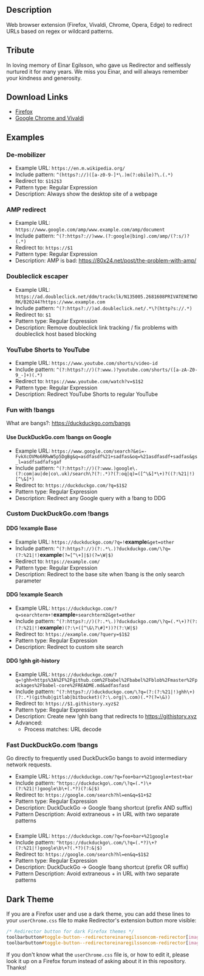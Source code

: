 ## Description
Web browser extension (Firefox, Vivaldi, Chrome, Opera, Edge) to redirect URLs based on regex or wildcard patterns.

## Tribute
In loving memory of Einar Egilsson, who gave us Redirector and selflessly nurtured it for many years.  We miss you Einar, and will always remember your kindness and generosity.

## Download Links
* [Firefox](https://addons.mozilla.org/firefox/addon/redirector/)
* [Google Chrome and Vivaldi](https://chrome.google.com/webstore/detail/redirector/ocgpenflpmgnfapjedencafcfakcekcd)
<!--
Opera extension is no longer present (as of 2023/01/16)
* [Opera](https://addons.opera.com/extensions/details/redirector-2/)
-->

## Examples
### De-mobilizer
- Example URL: `https://en.m.wikipedia.org/`
- Include pattern: `^(https?://)([a-z0-9-]*\.)m(?:obile)?\.(.*)`
- Redirect to: `$1$2$3`
- Pattern type: Regular Expression
- Description: Always show the desktop site of a webpage

### AMP redirect
- Example URL: `https://www.google.com/amp/www.example.com/amp/document`
- Include pattern: `^(?:https?://)www.(?:google|bing).com/amp/(?:s/)?(.*)`
- Redirect to: `https://$1`
- Pattern type: Regular Expression
- Description: AMP is bad: <https://80x24.net/post/the-problem-with-amp/>

### Doubleclick escaper
- Example URL: `https://ad.doubleclick.net/ddm/trackclk/N135005.2681608PRIVATENETWORK/B20244?https://www.example.com`
- Include pattern: `^(?:https?://)ad.doubleclick.net/.*\?(http?s://.*)`
- Redirect to: `$1`
- Pattern type: Regular Expression
- Description: Remove doubleclick link tracking / fix problems with doubleclick host based blocking

### YouTube Shorts to YouTube
- Example URL: `https://www.youtube.com/shorts/video-id`
- Include pattern: `^(?:https?://)(?:www.)?youtube.com/shorts/([a-zA-Z0-9_-]+)(.*)`
- Redirect to: `https://www.youtube.com/watch?v=$1$2`
- Pattern type: Regular Expression
- Description: Redirect YouTube Shorts to regular YouTube

### Fun with !bangs
What are bangs?: <https://duckduckgo.com/bangs>

#### Use DuckDuckGo.com !bangs on Google
- Example URL: `https://www.google.com/search?&ei=-FvkXcOVMo6RRwW5p5DgBg&q=asdfasdf%21+sadfas&oq=%21asdfasdf+sadfas&gs_l=asdfsadfafsgaf`
- Include pattern: `^(?:https?://)(?:www.)google\.(?:com|au|de|co\.uk)/search\?(?:.*)?(?:oq|q)=([^\&]*\+)?((?:%21|!)[^\&]*)`
- Redirect to: `https://duckduckgo.com/?q=$1$2`
- Pattern type: Regular Expression
- Description: Redirect any Google query with a !bang to DDG

### Custom DuckDuckGo.com !bangs

#### DDG !example Base
- Example URL: `https://duckduckgo.com/?q=!`__example__`&get=other`
- Include pattern: `^(?:https?://)(?:.*\.)?duckduckgo.com/\?q=(?:%21|!)`__example__`(?=[^\+]|$)(?=\W|$)`
- Redirect to: `https://example.com/`
- Pattern type: Regular Expression
- Description: Redirect to the base site when !bang is the only search parameter

#### DDG !example Search
- Example URL: `https://duckduckgo.com/?q=searchterm+!`__example__`+searchterm2&get=other`
- Include pattern: `^(?:https?://)(?:.*\.)?duckduckgo.com/\?q=(.*\+)?(?:(?:%21|!)`__example__`)(?:\+([^\&\?\#]*))?(?:\W|$)`
- Redirect to: `https://example.com/?query=$1$2`
- Pattern type: Regular Expression
- Description: Redirect to custom site search

#### DDG !ghh git-history
- Example URL: `https://duckduckgo.com/?q=!ghh+https%3A%2F%2Fgithub.com%2Fbabel%2Fbabel%2Fblob%2Fmaster%2Fpackages%2Fbabel-core%2FREADME.md&adfasfasd`
- Include pattern: `^(?:https?://)duckduckgo.com/\?q=(?:(?:%21|!)ghh\+)(?:.*)(github|gitlab|bitbucket)(?:\.org|\.com)(.*?(?=\&))`
- Redirect to: `https://$1.githistory.xyz$2`
- Pattern type: Regular Expression
- Description: Create new !ghh bang that redirects to <https://githistory.xyz>
- Advanced:
    - Process matches: URL decode
    
### Fast DuckDuckGo.com !bangs

Go directly to frequently used DuckDuckGo bangs to avoid intermediary network requests.

- Example URL: `https://duckduckgo.com/?q=foo+bar+%21google+test+bar`
- Include pattern: `^https://duckduckgo\.com/\?q=(.*)\+(?:%21|!)google\b\+(.*?)(?:&|$)`
- Redirect to: `https://google.com/search?hl=en&q=$1+$2`
- Pattern type: Regular Expression
- Description: DuckDuckGo → Google !bang shortcut (prefix AND suffix)
- Pattern Description: Avoid extraneous + in URL with two separate patterns  
###
  
- Example URL: `https://duckduckgo.com/?q=foo+bar+%21google`
- Include pattern: `^https://duckduckgo\.com/\?q=(.*?)\+?(?:%21|!)google\b\+?(.*?)(?:&|$)`
- Redirect to: `https://google.com/search?hl=en&q=$1$2`
- Pattern type: Regular Expression
- Description: DuckDuckGo → Google !bang shortcut (prefix OR suffix)
- Pattern Description: Avoid extraneous + in URL with two separate patterns

## Dark Theme
If you are a Firefox user and use a dark theme, you can add these lines to your `userChrome.css` file to make Redirector's extension button more visible:

```css
/* Redirector button for dark Firefox themes */
toolbarbutton#toggle-button--redirectoreinaregilssoncom-redirector[image*="active"] { filter: invert(1) brightness(6); }
toolbarbutton#toggle-button--redirectoreinaregilssoncom-redirector[image*="disabled"] { filter: invert(1) brightness(2.5); }
```

If you don't know what the `userChrome.css` file is, or how to edit it, please look it up on a Firefox forum instead of asking about it in this repository. Thanks!
